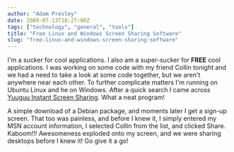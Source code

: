 ```yaml
---
author: "Adam Presley"
date: 2009-07-13T18:27:00Z
tags: ["technology", "general", "tools"]
title: "Free Linux and Windows Screen Sharing Software"
slug: "free-linux-and-windows-screen-sharing-software"
---
```


I'm a sucker for cool applications. I also am a super-sucker for
**FREE** cool applications. I was working on some code with my friend
Collin tonight and we had a need to take a look at some code together,
but we aren't anywhere near each other. To further complicate matters
I'm running on Ubuntu Linux and he on Windows. After a quick search I
came across [Yuuguu Instant Screen Sharing](http://www.yuuguu.com/home). What a neat program!

A simple download of a Debian package, and moments later I get a sign-up
screen. That too was painless, and before I knew it, I simply entered my
MSN account information, I selected Collin from the list, and clicked
Share. Kaboom!!! Awesomeness exploded onto my screen, and we were
sharing desktops before I knew it! Go give it a go!
